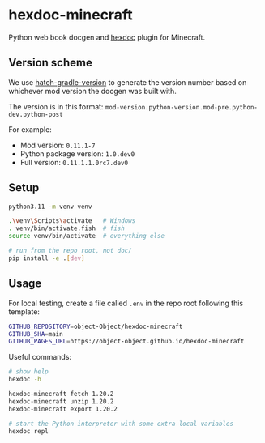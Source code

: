 # hexdoc-minecraft

Python web book docgen and [hexdoc](https://pypi.org/project/hexdoc) plugin for Minecraft.

## Version scheme

We use [hatch-gradle-version](https://pypi.org/project/hatch-gradle-version) to generate the version number based on whichever mod version the docgen was built with.

The version is in this format: `mod-version.python-version.mod-pre.python-dev.python-post`

For example:
* Mod version: `0.11.1-7`
* Python package version: `1.0.dev0`
* Full version: `0.11.1.1.0rc7.dev0`

## Setup

```sh
python3.11 -m venv venv

.\venv\Scripts\activate   # Windows
. venv/bin/activate.fish  # fish
source venv/bin/activate  # everything else

# run from the repo root, not doc/
pip install -e .[dev]
```

## Usage

For local testing, create a file called `.env` in the repo root following this template:
```sh
GITHUB_REPOSITORY=object-Object/hexdoc-minecraft
GITHUB_SHA=main
GITHUB_PAGES_URL=https://object-object.github.io/hexdoc-minecraft
```

Useful commands:
```sh
# show help
hexdoc -h

hexdoc-minecraft fetch 1.20.2
hexdoc-minecraft unzip 1.20.2
hexdoc-minecraft export 1.20.2

# start the Python interpreter with some extra local variables
hexdoc repl
```
